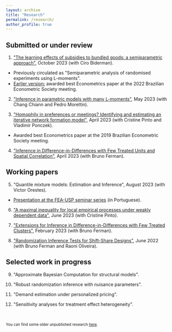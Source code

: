 ```yaml
---
layout: archive
title: "Research"
permalink: /research/
author_profile: true
---
```


Submitted or under review
-----

1. ["The learning effects of subsidies to bundled goods: a semiparametric approach"](https://www.dropbox.com/scl/fi/qm401qf086xuiss2rdoeo/learning.pdf?rlkey=u5f918do9cn6finea38dkeg71&dl=0), October 2023 (with Ciro Biderman).
* Previously circulated as "Semiparametric analysis of randomised experiments using L-moments".
* [Earlier version:](https://www.ime.usp.br/~alvarez/wp/sare.pdf) awarded best Econometrics paper at the 2022 Brazilian Econometric Society meeting.

2. ["Inference in parametric models with many L-moments"](https://arxiv.org/abs/2210.04146), May 2023 (with Chang Chiann and Pedro Morettin). 

3. ["Homophily in preferences or meetings? Identifying and estimating an iterative network formation model"](https://arxiv.org/abs/2201.06694), April 2023 (with Cristine Pinto and Vladimir Ponczek). 
* Awarded best Econometrics paper at the 2019 Brazilian Econometric Society meeting.

4. ["Inference in Difference-in-Differences with Few Treated Units and Spatial Correlation"](https://arxiv.org/abs/2006.16997), April 2023 (with Bruno Ferman).


Working papers
-----

5. "Quantile mixture models: Estimation and Inference", August 2023 (with Victor Orestes).
* [Presentation at the FEA-USP seminar series](https://www.youtube.com/watch?v=dTlgx4WyTGM) (in Portuguese).

6. ["A maximal inequality for local empirical processes under weakly dependent data"](https://arxiv.org/abs/2307.01328), June 2023 (with Cristine Pinto).

7. ["Extensions for Inference in Difference-in-Differences with Few Treated Clusters"](https://arxiv.org/abs/2302.03131), February 2023 (with Bruno Ferman). 


8. ["Randomization Inference Tests for Shift-Share Designs"](https://arxiv.org/abs/2206.00999), June 2022 (with Bruno Ferman and Raoni Oliveira). 


Selected work in progress
-----

9. "Approximate Bayesian Computation for structural models".

10. "Robust randomization inference with nuisance parameters".

11. "Demand estimation under personalized pricing".

12. "Sensitivity analyses for treatment effect heterogeneity".



<br/>
<br/>
<sub>You can find some older unpublished research <a href="/old">here</a>.</sub>
